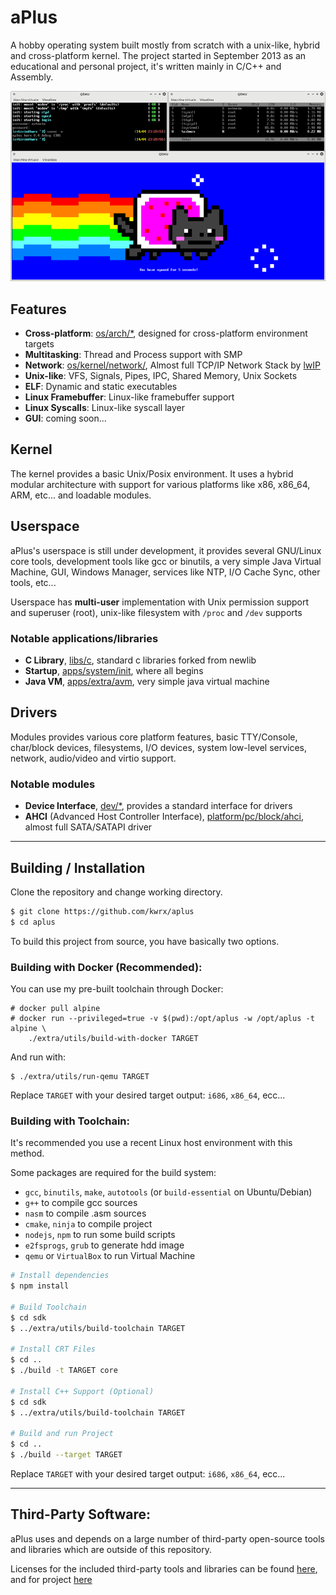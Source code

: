 
# aPlus
A hobby operating system built mostly from scratch with a unix-like, hybrid and cross-platform kernel.
The project started in September 2013 as an educational and personal project, it's written mainly in C/C++ and Assembly.

<p align="center">
    <img src="./extra/images/v0.4-os.png" alt="aPlus v0.4 - CLI interface running on Qemu"></img>
</p>




## Features

* **Cross-platform**: [os/arch/*](os/arch), designed for cross-platform environment targets
* **Multitasking**: Thread and Process support with SMP
* **Network**: [os/kernel/network/](os/kernel/network), Almost full TCP/IP Network Stack by [lwIP](https://savannah.nongnu.org/projects/lwip/)
* **Unix-like**: VFS, Signals, Pipes, IPC, Shared Memory, Unix Sockets
* **ELF**: Dynamic and static executables 
* **Linux Framebuffer**: Linux-like framebuffer support
* **Linux Syscalls**: Linux-like syscall layer
* **GUI**: coming soon...

## Kernel
The kernel provides a basic Unix/Posix environment.
It uses a hybrid modular architecture with support for various platforms like x86, x86_64, ARM, etc... and loadable modules.


## Userspace
aPlus's userspace is still under development, it provides several GNU/Linux core tools, development tools like gcc or binutils, a very simple Java Virtual Machine, GUI, Windows Manager, services like NTP, I/O Cache Sync, other tools, etc...

Userspace has **multi-user** implementation with Unix permission support and superuser (root), unix-like filesystem with `/proc` and `/dev` supports

### Notable applications/libraries
* **C Library**, [libs/c](sdk/libs/c), standard c libraries forked from newlib
* **Startup**, [apps/system/init](usr/apps/system/init/main.c), where all begins
* **Java VM**, [apps/extra/avm](https://www.github.com/kwrx/avm), very simple java virtual machine 

## Drivers
Modules provides various core platform features, basic TTY/Console, char/block devices, filesystems, I/O devices, system low-level services, network, audio/video and virtio support.

### Notable modules
* **Device Interface**, [dev/*](os/drivers/dev), provides a standard interface for drivers
* **AHCI** (Advanced Host Controller Interface), [platform/pc/block/ahci](os/drivers/platform/pc/block/ahci/main.c), almost full SATA/SATAPI driver


---

## Building / Installation
Clone the repository and change working directory.
```bash
$ git clone https://github.com/kwrx/aplus
$ cd aplus
```

To build this project from source, you have basically two options.

### Building with Docker (Recommended):
You can use my pre-built toolchain through Docker:

```console
# docker pull alpine
# docker run --privileged=true -v $(pwd):/opt/aplus -w /opt/aplus -t alpine \
    ./extra/utils/build-with-docker TARGET
```

And run with:
```
$ ./extra/utils/run-qemu TARGET
```

Replace `TARGET` with your desired target output: `i686`, `x86_64`, ecc...

### Building with Toolchain:
It's recommended you use a recent Linux host environment with this method.

Some packages are required for the build system:
* `gcc`, `binutils`, `make`, `autotools` (or `build-essential` on Ubuntu/Debian)
* `g++` to compile gcc sources
* `nasm` to compile .asm sources
* `cmake`, `ninja` to compile project
* `nodejs`, `npm` to run some build scripts
* `e2fsprogs`, `grub` to generate hdd image
* `qemu` or `VirtualBox` to run Virtual Machine

```bash
# Install dependencies
$ npm install

# Build Toolchain
$ cd sdk
$ ../extra/utils/build-toolchain TARGET

# Install CRT Files
$ cd ..
$ ./build -t TARGET core

# Install C++ Support (Optional)
$ cd sdk
$ ../extra/utils/build-toolchain TARGET

# Build and run Project
$ cd ..
$ ./build --target TARGET
```
Replace `TARGET` with your desired target output: `i686`, `x86_64`, ecc...

---

## Third-Party Software:
aPlus uses and depends on a large number of third-party open-source tools and libraries which are outside of this repository.

Licenses for the included third-party tools and libraries can be found [here](/extra/licenses), and for project [here](/LICENSE)


